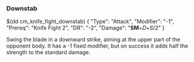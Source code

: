 ### Downstab

$(dd cm_knife_fight_downstab)
{ "Type": "Attack",
	"Modifier": "-1",
	"Prereq": "Knife Fight 2",
	"DR": "-2",
	"Damage": "__SM__+*D*+*S*/2"
}

Swing the blade in a downward strike, aiming at the upper part of the
opponent body. It has a -1 fixed modifier, but on success it adds half
the strength to the standard damage.
